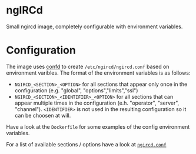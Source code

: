# ngIRCd

Small ngircd image, completely configurable with environment variables.

# Configuration

The image uses [confd](http://confd.io) to create `/etc/ngircd/ngircd.conf`
based on environment varibles. The format of the environment variables is
as follows:

* `NGIRCD_<SECTION>_<OPTION>` for all sections that appear only once in
  the configuration (e.g. "global", "options","limits","ssl")
* `NGIRCD_<SECTION>_<IDENTIFIER>_<OPTION>` for all sections that can
  appear multiple times in the configuration (e.h. "operator", "server",
  "channel"). `<IDENTIFIER>` is not used in the resulting configuration
  so it can be choosen at will.

Have a look at the `Dockerfile` for some examples of the config environment
variables.

For a list of available sections / options have a look at [`ngircd.conf`](https://ngircd.barton.de/doc/sample-ngircd.conf)
